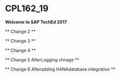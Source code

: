 # CPL162_19

**Welcome to SAP TechEd 2017**

** Change 2 **

** Change 3 **

** Change 4 **

** Change 5 AfterLogging chnage **

** Change 6 Afteradding HANAdatabase integration **
